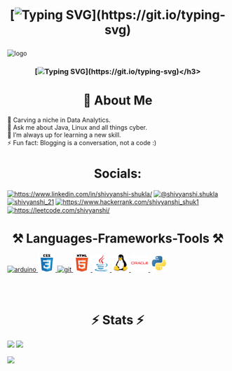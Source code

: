 <h1 align="center"> 
  
[![Typing SVG](https://readme-typing-svg.demolab.com?font=Dancing+Script&weight=700&size=35&pause=1000&color=DBF7FD&vCenter=true&random=false&width=435&lines=Hi!+I+am+Shivyanshi....;Welcome+to+my+GitHub+Profile!)](https://git.io/typing-svg) 

</h1>

![logo](https://github.com/shivyanshi/shivyanshi/assets/80300678/2bab500e-81b8-4706-85ba-1e0ead98baf2)



<h3 align="center">

  [![Typing SVG](https://readme-typing-svg.demolab.com?font=Dancing+Script&weight=700&size=19&pause=1000&color=DBF7FD&vCenter=true&random=false&width=435&lines=Final+year+student+at+Vellore+Institute+of+Technology+Bhopal.)](https://git.io/typing-svg)</h3>


<h1 align="center"> 💫 About Me</h1>
🌱 Carving a niche in Data Analytics.<br>💬 Ask me about Java, Linux and all things cyber.<br>🤝 I’m always up for learning a new skill.<br>⚡ Fun fact: Blogging is a conversation, not a code  :)



<h1 align="center">Socials:</h1>
<p align="left"> 
<a href="https://linkedin.com/in/https://www.linkedin.com/in/shivyanshi-shukla/" target="blank"><img align="center" src="https://raw.githubusercontent.com/rahuldkjain/github-profile-readme-generator/master/src/images/icons/Social/linked-in-alt.svg" alt="https://www.linkedin.com/in/shivyanshi-shukla/" height="30" width="40" /></a>
<a href="https://medium.com/@shivyanshi.shukla" target="blank"><img align="center" src="https://raw.githubusercontent.com/rahuldkjain/github-profile-readme-generator/master/src/images/icons/Social/medium.svg" alt="@shivyanshi.shukla" height="30" width="40" /></a>
<a href="https://www.codechef.com/users/shivyanshi_21" target="blank"><img align="center" src="https://cdn.jsdelivr.net/npm/simple-icons@3.1.0/icons/codechef.svg" alt="shivyanshi_21" height="30" width="40" /></a>
<a href="https://www.hackerrank.com/https://www.hackerrank.com/shivyanshi_shuk1" target="blank"><img align="center" src="https://raw.githubusercontent.com/rahuldkjain/github-profile-readme-generator/master/src/images/icons/Social/hackerrank.svg" alt="https://www.hackerrank.com/shivyanshi_shuk1" height="30" width="40" /></a>
<a href="https://www.leetcode.com/https://leetcode.com/shivyanshi/" target="blank"><img align="center" src="https://raw.githubusercontent.com/rahuldkjain/github-profile-readme-generator/master/src/images/icons/Social/leet-code.svg" alt="https://leetcode.com/shivyanshi/" height="30" width="40" /></a>
</p>

<h1 align="center">⚒️ Languages-Frameworks-Tools ⚒️</h1>

<p align="left"> <a href="https://www.arduino.cc/" target="_blank" rel="noreferrer"> <img src="https://cdn.worldvectorlogo.com/logos/arduino-1.svg" alt="arduino" width="40" height="40"/> </a> <a href="https://www.w3schools.com/css/" target="_blank" rel="noreferrer"> <img src="https://raw.githubusercontent.com/devicons/devicon/master/icons/css3/css3-original-wordmark.svg" alt="css3" width="40" height="40"/> </a> <a href="https://git-scm.com/" target="_blank" rel="noreferrer"> <img src="https://www.vectorlogo.zone/logos/git-scm/git-scm-icon.svg" alt="git" width="40" height="40"/> </a> <a href="https://www.w3.org/html/" target="_blank" rel="noreferrer"> <img src="https://raw.githubusercontent.com/devicons/devicon/master/icons/html5/html5-original-wordmark.svg" alt="html5" width="40" height="40"/> </a> <a href="https://www.java.com" target="_blank" rel="noreferrer"> <img src="https://raw.githubusercontent.com/devicons/devicon/master/icons/java/java-original.svg" alt="java" width="40" height="40"/> </a> <a href="https://www.linux.org/" target="_blank" rel="noreferrer"> <img src="https://raw.githubusercontent.com/devicons/devicon/master/icons/linux/linux-original.svg" alt="linux" width="40" height="40"/> </a> <a href="https://www.oracle.com/" target="_blank" rel="noreferrer"> <img src="https://raw.githubusercontent.com/devicons/devicon/master/icons/oracle/oracle-original.svg" alt="oracle" width="40" height="40"/> </a> <a href="https://www.python.org" target="_blank" rel="noreferrer"> <img src="https://raw.githubusercontent.com/devicons/devicon/master/icons/python/python-original.svg" alt="python" width="40" height="40"/> </a> </p>
<br/><br/>

<h1 align="center">⚡ Stats ⚡</h1>

![](https://github-readme-stats.vercel.app/api?username=shivyanshi&theme=tokyonight&hide_border=false&include_all_commits=false&count_private=false)
![](https://github-readme-streak-stats.herokuapp.com/?user=shivyanshi&theme=tokyonight&hide_border=false)<br/><br/>
![](https://github-readme-stats.vercel.app/api/top-langs/?username=shivyanshi&theme=tokyonight&hide_border=false&include_all_commits=false&count_private=false&layout=compact)
